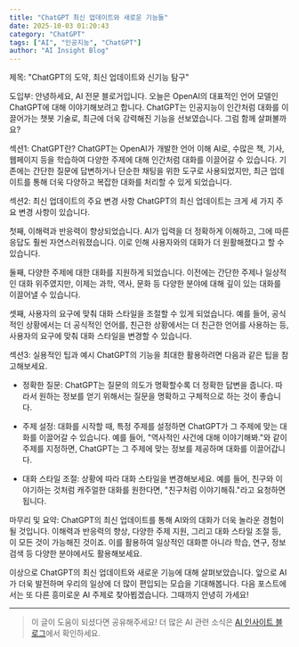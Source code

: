 ```yaml
---
title: "ChatGPT 최신 업데이트와 새로운 기능들"
date: 2025-10-03 01:20:43
category: "ChatGPT"
tags: ["AI", "인공지능", "ChatGPT"]
author: "AI Insight Blog"
---
```


제목: "ChatGPT의 도약, 최신 업데이트와 신기능 탐구"

도입부:
안녕하세요, AI 전문 블로거입니다. 오늘은 OpenAI의 대표적인 언어 모델인 ChatGPT에 대해 이야기해보려고 합니다. ChatGPT는 인공지능이 인간처럼 대화를 이끌어가는 챗봇 기술로, 최근에 더욱 강력해진 기능을 선보였습니다. 그럼 함께 살펴볼까요?

섹션1: ChatGPT란?
ChatGPT는 OpenAI가 개발한 언어 이해 AI로, 수많은 책, 기사, 웹페이지 등을 학습하여 다양한 주제에 대해 인간처럼 대화를 이끌어갈 수 있습니다. 기존에는 간단한 질문에 답변하거나 단순한 채팅을 위한 도구로 사용되었지만, 최근 업데이트를 통해 더욱 다양하고 복잡한 대화를 처리할 수 있게 되었습니다.

섹션2: 최신 업데이트의 주요 변경 사항
ChatGPT의 최신 업데이트는 크게 세 가지 주요 변경 사항이 있습니다. 

첫째, 이해력과 반응력이 향상되었습니다. AI가 입력을 더 정확하게 이해하고, 그에 따른 응답도 훨씬 자연스러워졌습니다. 이로 인해 사용자와의 대화가 더 원활해졌다고 할 수 있습니다.

둘째, 다양한 주제에 대한 대화를 지원하게 되었습니다. 이전에는 간단한 주제나 일상적인 대화 위주였지만, 이제는 과학, 역사, 문화 등 다양한 분야에 대해 깊이 있는 대화를 이끌어낼 수 있습니다. 

셋째, 사용자의 요구에 맞춰 대화 스타일을 조절할 수 있게 되었습니다. 예를 들어, 공식적인 상황에서는 더 공식적인 언어를, 친근한 상황에서는 더 친근한 언어를 사용하는 등, 사용자의 요구에 맞춰 대화 스타일을 변경할 수 있습니다.

섹션3: 실용적인 팁과 예시
ChatGPT의 기능을 최대한 활용하려면 다음과 같은 팁을 참고해보세요.

- 정확한 질문: ChatGPT는 질문의 의도가 명확할수록 더 정확한 답변을 줍니다. 따라서 원하는 정보를 얻기 위해서는 질문을 명확하고 구체적으로 하는 것이 좋습니다.

- 주제 설정: 대화를 시작할 때, 특정 주제를 설정하면 ChatGPT가 그 주제에 맞는 대화를 이끌어갈 수 있습니다. 예를 들어, "역사적인 사건에 대해 이야기해봐."와 같이 주제를 지정하면, ChatGPT는 그 주제에 맞는 정보를 제공하며 대화를 이끌어갑니다.

- 대화 스타일 조절: 상황에 따라 대화 스타일을 변경해보세요. 예를 들어, 친구와 이야기하는 것처럼 캐주얼한 대화를 원한다면, "친구처럼 이야기해줘."라고 요청하면 됩니다.

마무리 및 요약:
ChatGPT의 최신 업데이트를 통해 AI와의 대화가 더욱 놀라운 경험이 될 것입니다. 이해력과 반응력의 향상, 다양한 주제 지원, 그리고 대화 스타일 조절 등, 이 모든 것이 가능해진 것이죠. 이를 활용하여 일상적인 대화뿐 아니라 학습, 연구, 정보 검색 등 다양한 분야에서도 활용해보세요. 

이상으로 ChatGPT의 최신 업데이트와 새로운 기능에 대해 살펴보았습니다. 앞으로 AI가 더욱 발전하며 우리의 일상에 더 많이 편입되는 모습을 기대해봅니다. 다음 포스트에서는 또 다른 흥미로운 AI 주제로 찾아뵙겠습니다. 그때까지 안녕히 가세요!

---

> 이 글이 도움이 되셨다면 공유해주세요! 
> 더 많은 AI 관련 소식은 [AI 인사이트 블로그](https://tonyhwang1004.github.io/ai-insight-blog)에서 확인하세요.
